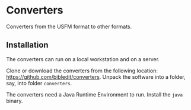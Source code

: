 # Converters

Converters from the USFM format to other formats.

## Installation

The converters can run on a local workstation and on a server.

Clone or download the converters from the following location:
https://github.com/bibledit/converters.
Unpack the software into a folder, say, into folder ```converters```.

The converters need a Java Runtime Environment to run.
Install the ```java``` binary.

